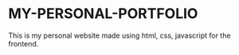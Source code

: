 # MY-PERSONAL-PORTFOLIO
This is my personal website made using html, css, javascript for the frontend.
